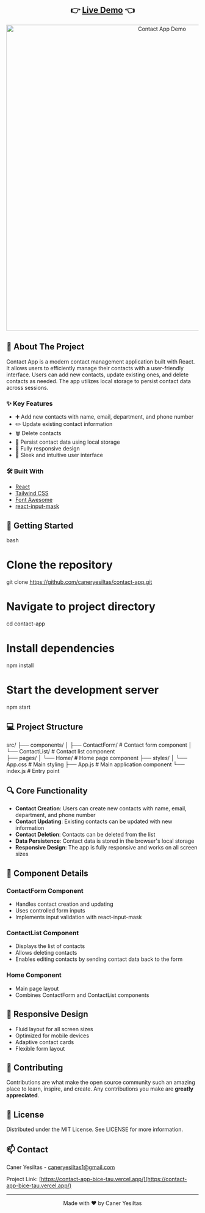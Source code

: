 <div align="center">
  <h2>
    👉 <a href="https://contact-app-bice-tau.vercel.app/">Live Demo</a> 👈
  </h2>
</div>

<div align="center">
  <img src="/assets/Contact-App.gif" alt="Contact App Demo" width="800"/>
</div>

## 📌 About The Project

Contact App is a modern contact management application built with React. It allows users to efficiently manage their contacts with a user-friendly interface. Users can add new contacts, update existing ones, and delete contacts as needed. The app utilizes local storage to persist contact data across sessions.

### ✨ Key Features

- ➕ Add new contacts with name, email, department, and phone number
- ✏️ Update existing contact information
- 🗑️ Delete contacts
- 💾 Persist contact data using local storage
- 📱 Fully responsive design
- 💅 Sleek and intuitive user interface

### 🛠️ Built With

- [React](https://reactjs.org/)
- [Tailwind CSS](https://tailwindcss.com/)
- [Font Awesome](https://fontawesome.com/)
- [react-input-mask](https://github.com/sanniassin/react-input-mask)

## 🚀 Getting Started

bash
# Clone the repository
git clone https://github.com/caneryesiltas/contact-app.git

# Navigate to project directory 
cd contact-app

# Install dependencies
npm install

# Start the development server
npm start


## 💻 Project Structure

src/
├── components/
│   ├── ContactForm/     # Contact form component
│   └── ContactList/     # Contact list component  
├── pages/
│   └── Home/            # Home page component
├── styles/
│   └── App.css          # Main styling
├── App.js               # Main application component
└── index.js             # Entry point


## 🔍 Core Functionality

- **Contact Creation**: Users can create new contacts with name, email, department, and phone number
- **Contact Updating**: Existing contacts can be updated with new information
- **Contact Deletion**: Contacts can be deleted from the list
- **Data Persistence**: Contact data is stored in the browser's local storage
- **Responsive Design**: The app is fully responsive and works on all screen sizes

## 🎯 Component Details

### ContactForm Component
- Handles contact creation and updating
- Uses controlled form inputs
- Implements input validation with react-input-mask

### ContactList Component  
- Displays the list of contacts
- Allows deleting contacts
- Enables editing contacts by sending contact data back to the form

### Home Component
- Main page layout
- Combines ContactForm and ContactList components

## 📱 Responsive Design

- Fluid layout for all screen sizes
- Optimized for mobile devices
- Adaptive contact cards
- Flexible form layout

## 🤝 Contributing

Contributions are what make the open source community such an amazing place to learn, inspire, and create. Any contributions you make are **greatly appreciated**.

## 📄 License

Distributed under the MIT License. See LICENSE for more information.

## 📫 Contact

Caner Yesiltas - caneryesiltas1@gmail.com

Project Link: [https://contact-app-bice-tau.vercel.app/](https://contact-app-bice-tau.vercel.app/)

---

<div align="center">
  Made with ❤️ by Caner Yesiltas
</div>